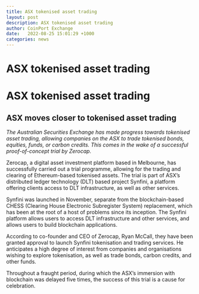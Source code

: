 ```yaml
---
title: ASX tokenised asset trading
layout: post
description: ASX tokenised asset trading
author: CoinPort Exchange
date:   2022-08-25 15:01:29 +1000
categories: news
---
```

# ASX tokenised asset trading
# ASX tokenised asset trading

## ASX moves closer to tokenised asset trading

_The Australian Securities Exchange has made progress towards tokenised asset trading, allowing companies on the ASX to trade tokenised bonds, equities, funds, or carbon credits. This comes in the wake of a successful proof-of-concept trial by Zerocap._

Zerocap, a digital asset investment platform based in Melbourne, has successfully carried out a trial programme, allowing for the trading and clearing of Ethereum-based tokenised assets. The trial is part of ASX’s distributed ledger technology (DLT) based project Synfini, a platform offering clients access to DLT infrastructure, as well as other services.

Synfini was launched in November, separate from the blockchain-based CHESS (Clearing House Electronic Subregister System) replacement, which has been at the root of a host of problems since its inception. The Synfini platform allows users to access DLT infrastructure and other services, and allows users to build blockchain applications.

According to co-founder and CEO of Zerocap, Ryan McCall, they have been granted approval to launch Synfini tokenisation and trading services. He anticipates a high degree of interest from companies and organisations wishing to explore tokenisation, as well as trade bonds, carbon credits, and other funds.

Throughout a fraught period, during which the ASX’s immersion with blockchain was delayed five times, the success of this trial is a cause for celebration.
